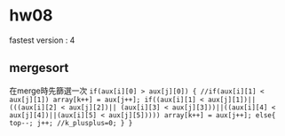 # hw08
fastest version : 4
## mergesort  
在merge時先篩選一次
`if(aux[i][0] > aux[j][0]) {
                    //if(aux[i][1] < aux[j][1]) array[k++] = aux[j++];
                    if((aux[i][1] < aux[j][1])||(((aux[i][2] < aux[j][2])|| (aux[i][3] < aux[j][3]))||((aux[i][4] < aux[j][4])||(aux[i][5] < aux[j][5])))) array[k++] = aux[j++];
                    else{
                        top--;
                        j++;
                        //k_plusplus=0;
                    }
                }`
